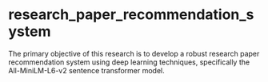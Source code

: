 # research_paper_recommendation_system

The primary objective of this research is to develop a robust research paper recommendation system using deep learning techniques, specifically the All-MiniLM-L6-v2 sentence transformer model.
